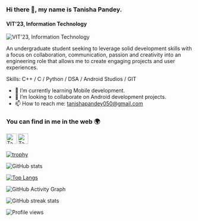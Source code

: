 ### Hi there 👋, my name is Tanisha Pandey.
#### VIT'23, Information Technology
![VIT'23, Information Technology](https://media.giphy.com/media/L1R1tvI9svkIWwpVYr/giphy.gif)

An undergraduate student seeking to leverage solid development skills with a focus on collaboration, communication, passion and creativity into an engineering role that allows me to create engaging projects and user experiences.

Skills: C++ / C / Python / DSA / Android Studios / GIT

- 🌱 I’m currently learning Mobile development. 
- 👯 I’m looking to collaborate on Android development projects. 
- 📫 How to reach me: tanishapandey050@gmail.com 


### You can find in me in the web 🌍

<a href="https://www.linkedin.com/in/tanisha-pandey/">
  <img align="left" alt="Tanisha's LinkdeIn" width="28px" src="https://cdn.jsdelivr.net/npm/simple-icons@v3/icons/linkedin.svg" />
</a> 
<a href="https://twitter.com/TanishaPandey19">
  <img align="left" alt="Tanisha's Twitter" width="28px" src="https://cdn.jsdelivr.net/npm/simple-icons@v3/icons/twitter.svg" />
</a><br><br>



[![trophy](https://github-profile-trophy.vercel.app/?username=tanishaPandey-2019)](https://github.com/ryo-ma/github-profile-trophy)

![GitHub stats](https://github-readme-stats.vercel.app/api?username=tanishaPandey-2019&show_icons=true)

[![Top Langs](https://github-readme-stats.vercel.app/api/top-langs/?username=tanishaPandey-2019)](https://github.com/anuraghazra/github-readme-stats)

![GitHub Activity Graph](https://activity-graph.herokuapp.com/graph?username=tanishaPandey-2019)  



![GitHub streak stats](https://github-readme-streak-stats.herokuapp.com/?user=tanishaPandey-2019)  

![Profile views](https://gpvc.arturio.dev/tanishaPandey-2019)  
